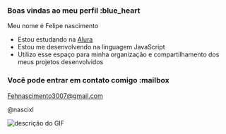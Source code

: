 ### Boas vindas ao meu perfil :blue_heart

Meu nome é Felipe nascimento

- Estou estudando na [Alura](https://www.alura.com.br)
- Estou me desenvolvendo na linguagem JavaScript
- Utilizo esse espaço para minha organização e compartilhamento dos meus projetos desenvolvidos

### Você pode entrar em contato comigo :mailbox

Fehnascimento3007@gmail.com

@nascixl

![descrição do GIF](https://tenor.com/pt-BR/view/el-bicho-siuu-ronaldo-gif-4783097098511230240)
